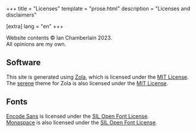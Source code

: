 +++
title = "Licenses"
template = "prose.html"
description = "Licenses and disclaimers"

[extra]
lang = "en"
+++

Website contents © Ian Chamberlain 2023.
<br/>
All opinions are my own.

## Software

This site is generated using [Zola](https://www.getzola.org), which is licensed
under the [MIT License](/zola/LICENSE).
<br/>
The [serene](https://github.com/isunjn/serene) theme for Zola is also
licensed under the [MIT License](/serene/LICENSE).

## Fonts

[Encode Sans](https://github.com/thundernixon/Encode-Sans) is licensed under
the [SIL Open Font License](/font/EncodeSans/OFL.txt).
<br/>
[Monaspace](https://monaspace.githubnext.com/) is also licensed under the
[SIL Open Font License](/font/Monaspace/LICENSE).

